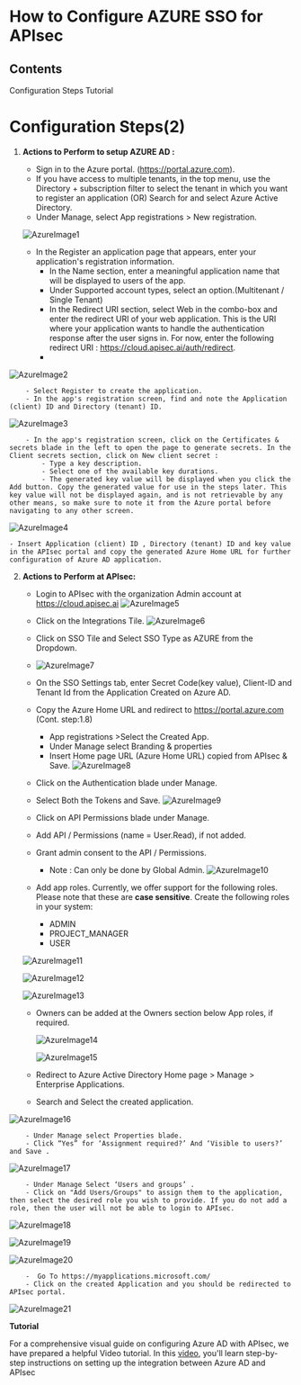 # **How to Configure AZURE SSO for APIsec**

## Contents
 Configuration Steps
    Tutorial


# Configuration Steps(2)

1.  **Actions to Perform to setup  AZURE AD :**  
    - Sign in to the Azure portal. (https://portal.azure.com).  
    - If you have access to multiple tenants, in the top menu, use the Directory + subscription filter to select the tenant in which you want to register an application (OR) Search for and select Azure Active Directory.   
    - Under Manage, select App registrations > New registration.
    
    ![AzureImage1](https://github.com/apisec-inc/documentation/assets/115025465/bf231800-dea6-4adf-87e2-16d8f0f642be)

    - In the Register an application page that appears, enter your application's registration information.  
        - In the Name section, enter a meaningful application name that will be displayed to users of the app.
        - Under Supported account types, select an option.(Multitenant / Single Tenant)
        - In the Redirect URI section, select Web in the combo-box and enter the redirect URI of your web application. This is the URI where your application wants to handle the authentication response after the user signs in. For now, enter the following redirect URI : https://cloud.apisec.ai/auth/redirect.
        - 
![AzureImage2](https://github.com/apisec-inc/documentation/assets/115025465/d130d53f-3d1a-4217-a5e2-c6c5aed33443)

        - Select Register to create the application.
        - In the app's registration screen, find and note the Application (client) ID and Directory (tenant) ID.
![AzureImage3](https://github.com/apisec-inc/documentation/assets/115025465/50ec404d-1dd8-4c6f-b254-406d5de4c5bd)

        - In the app's registration screen, click on the Certificates & secrets blade in the left to open the page to generate secrets. In the Client secrets section, click on New client secret :
            - Type a key description.
            - Select one of the available key durations.
            - The generated key value will be displayed when you click the Add button. Copy the generated value for use in the steps later. This key value will not be displayed again, and is not retrievable by any other means, so make sure to note it from the Azure portal before navigating to any other screen.
![AzureImage4](https://github.com/apisec-inc/documentation/assets/115025465/32fdd96a-383a-44f3-ad38-23571a473da1)

    - Insert Application (client) ID , Directory (tenant) ID and key value in the APIsec portal and copy the generated Azure Home URL for further configuration of Azure AD application. 


2.   **Actions to Perform at APIsec:**  
    
        - Login to APIsec with the organization Admin account at https://cloud.apisec.ai
     ![AzureImage5](https://github.com/apisec-inc/documentation/assets/115025465/2b10a07c-ec89-41be-9b1f-3d9575d48091)

        - Click on the Integrations Tile.
  ![AzureImage6](https://github.com/apisec-inc/documentation/assets/115025465/f939572d-40d2-498e-a2b5-65c5de3a0a80)
          
        - Click on SSO Tile and Select SSO Type as AZURE from the Dropdown.
        - ![AzureImage7](https://github.com/apisec-inc/documentation/assets/115025465/57150f5c-f790-4125-bdcb-8aaee11cc278)

        - On the SSO Settings tab, enter Secret Code(key value), Client-ID and Tenant Id  from the Application Created on Azure AD.
        - Copy the Azure Home URL and redirect to https://portal.azure.com (Cont. step:1.8)
            - App registrations >Select the Created App.
            - Under Manage select Branding & properties
            - Insert Home page URL (Azure Home URL) copied from APIsec & Save.
  ![AzureImage8](https://github.com/apisec-inc/documentation/assets/115025465/cf3f8097-e13a-48ad-8999-65a519b57862)

        - Click on the Authentication blade under Manage.
        - Select Both the Tokens and Save.
          ![AzureImage9](https://github.com/apisec-inc/documentation/assets/115025465/66f2a256-5e26-4ac8-a441-b98e048be4b6)


        - Click on API Permissions blade under Manage.
        - Add API / Permissions (name = User.Read), if not added.
        - Grant admin consent to the API / Permissions.
            - Note : Can only be done by Global Admin.
      ![AzureImage10](https://github.com/apisec-inc/documentation/assets/115025465/b4473990-28b3-4df5-b66c-b26a5404a23c)

        - Add app roles. Currently, we offer support for the following roles. Please note that these are **case sensitive**. Create the following roles in your system:
            - ADMIN
            - PROJECT_MANAGER
            - USER

     ![AzureImage11](https://github.com/apisec-inc/documentation/assets/115025465/e167bc36-f149-4711-81c3-2080863a1cf9)

     ![AzureImage12](https://github.com/apisec-inc/documentation/assets/115025465/5ca88485-9393-4f2f-88a1-f25370e7f6d0)

     ![AzureImage13](https://github.com/apisec-inc/documentation/assets/115025465/adb56334-30ef-4c6f-a91f-963ffd444ef9)


        - Owners can be added at the Owners section below App roles, if required.

          ![AzureImage14](https://github.com/apisec-inc/documentation/assets/115025465/6ab939b3-d272-46ab-b99a-aee84aee6adf)

          ![AzureImage15](https://github.com/apisec-inc/documentation/assets/115025465/685c0939-f63f-4d24-bf19-4afe14b318a5)

        - Redirect to Azure Active Directory Home page >  Manage > Enterprise Applications. 
        - Search and Select the created application.
          
![AzureImage16](https://github.com/apisec-inc/documentation/assets/115025465/c13a3d86-7eb4-44e5-b588-3ae1a21c5a0c)

        - Under Manage select Properties blade.
        - Click “Yes” for ‘Assignment required?’ And ‘Visible to users?’ and Save .

  ![AzureImage17](https://github.com/apisec-inc/documentation/assets/115025465/c90d7a16-fae7-4397-b3fa-8da327a869e4)

        - Under Manage Select ‘Users and groups’ .
        - Click on "Add Users/Groups" to assign them to the application, then select the desired role you wish to provide. If you do not add a role, then the user will not be able to login to APIsec.

![AzureImage18](https://github.com/apisec-inc/documentation/assets/115025465/eb280844-7239-4991-842c-26f81f2f1822)

![AzureImage19](https://github.com/apisec-inc/documentation/assets/115025465/16a81fe8-a2d1-44f0-ac04-1841daf08ee8)

![AzureImage20](https://github.com/apisec-inc/documentation/assets/115025465/9e06525a-ae7a-4419-88a6-c4340c53b0e9)


        -  Go To https://myapplications.microsoft.com/
        - Click on the created Application and you should be redirected to APIsec portal.

  ![AzureImage21](https://github.com/apisec-inc/documentation/assets/115025465/fe9b64a7-ae3e-49f8-aace-3b7fd30c5a0c)

**Tutorial**

For a comprehensive visual guide on configuring Azure AD with APIsec, we have prepared a helpful Video tutorial. In this [video](https://drive.google.com/file/d/18VKwmlfshCMMsNJovpIgZ9AdnMDth5Lh/view?usp=drive_link), you'll learn step-by-step instructions on setting up the integration between Azure AD and APIsec
